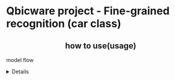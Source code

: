 # Qbicware project - Fine-grained recognition (car class)


## <div align="center">how to use(usage)</div>


model flow

<details>
..
</details>